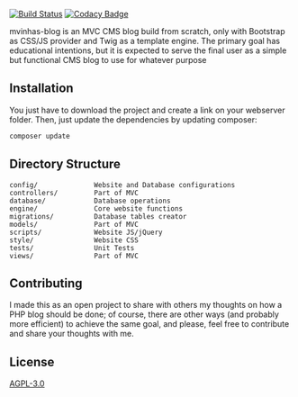 [![Build Status](https://travis-ci.org/MVinhas/mvinhas-blog.svg?branch=master)](https://travis-ci.org/github/MVinhas/mvinhas-blog)
[![Codacy Badge](https://api.codacy.com/project/badge/Grade/d14907bb1cb64202b0a5b6b8e9e6dc1d)](https://app.codacy.com/gh/MVinhas/mvinhas-blog?utm_source=github.com&utm_medium=referral&utm_content=MVinhas/mvinhas-blog&utm_campaign=Badge_Grade_Settings)

mvinhas-blog is an MVC CMS blog build from scratch, only with Bootstrap as CSS/JS provider and Twig as a template engine. The primary goal has educational intentions, but it is expected to serve the final user as a simple but functional CMS blog to use for whatever purpose

## Installation

You just have to download the project and create a link on your webserver folder. Then, just update the dependencies by updating composer:

```bash
composer update
```
## Directory Structure
```
config/              Website and Database configurations
controllers/         Part of MVC
database/            Database operations
engine/              Core website functions
migrations/          Database tables creator
models/              Part of MVC
scripts/             Website JS/jQuery
style/               Website CSS
tests/               Unit Tests
views/               Part of MVC
```

## Contributing
I made this as an open project to share with others my thoughts on how a PHP blog should be done; of course, there are other ways (and probably more efficient) to achieve the same goal, and please, feel free to contribute and share your thoughts with me.

## License
[AGPL-3.0](https://choosealicense.com/licenses/agpl-3.0/)
